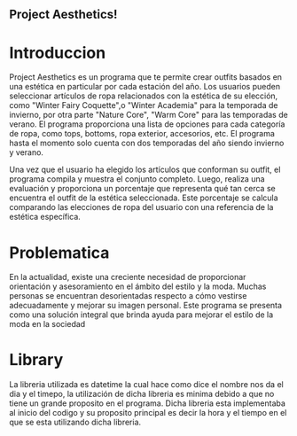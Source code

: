 ## Project Aesthetics!
# Introduccion
Project Aesthetics es un programa que te permite crear outfits basados en una estética en particular por cada estación del año. Los usuarios pueden seleccionar artículos de ropa relacionados con la estética de su elección, como "Winter Fairy Coquette",o "Winter Academia" para la temporada de invierno, por otra parte "Nature Core", "Warm Core" para las temporadas de verano. El programa proporciona una lista de opciones para cada categoría de ropa, como tops, bottoms, ropa exterior, accesorios, etc. El programa hasta el momento solo cuenta con dos temporadas del año siendo invierno y verano.

Una vez que el usuario ha elegido los artículos que conforman su outfit, el programa compila y muestra el conjunto completo. Luego, realiza una evaluación y proporciona un porcentaje que representa qué tan cerca se encuentra el outfit de la estética seleccionada. Este porcentaje se calcula comparando las elecciones de ropa del usuario con una referencia de la estética específica. 

# Problematica
En la actualidad, existe una creciente necesidad de proporcionar orientación y asesoramiento en el ámbito del estilo y la moda. Muchas personas se encuentran desorientadas respecto a cómo vestirse adecuadamente y mejorar su imagen personal. Este programa se presenta como una solución integral que brinda ayuda para mejorar el estilo de la moda en la sociedad

# Library

La libreria utilizada es datetime la cual hace como dice el nombre nos da el dia y el timepo, la utilización de dicha libreria es minima debido a que no tiene un grande proposito en el programa. Dicha libreria esta implementaba al inicio del codigo y su proposito principal es decir la hora y el tiempo en el que se esta utilizando dicha libreria.
